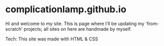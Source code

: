 # complicationlamp.github.io

Hi and welcome to my site. This is page where I'll be updating my 'from-scratch' projects; all sites on here are handmade by myself.

Tech:
  This site was made with HTML & CSS
